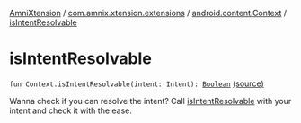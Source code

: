 [AmniXtension](../../index.md) / [com.amnix.xtension.extensions](../index.md) / [android.content.Context](index.md) / [isIntentResolvable](./is-intent-resolvable.md)

# isIntentResolvable

`fun Context.isIntentResolvable(intent: Intent): `[`Boolean`](https://kotlinlang.org/api/latest/jvm/stdlib/kotlin/-boolean/index.html) [(source)](https://github.com/AmniX/AmniXTension/tree/master/AmniXtension/src/main/java/com/amnix/xtension/extensions/ContextExtension.kt#L162)

Wanna check if you can resolve the intent? Call [isIntentResolvable](./is-intent-resolvable.md) with your intent and check it with the ease.

